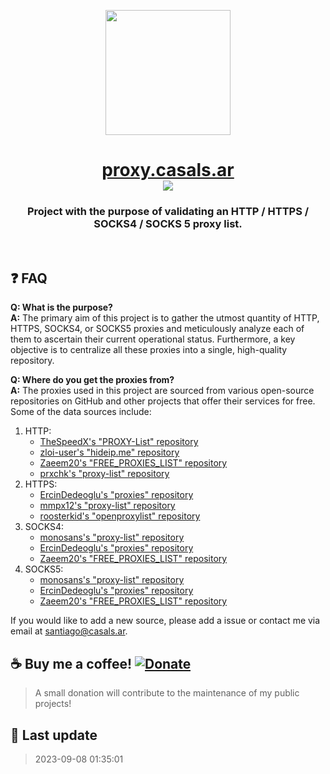 <p align="center">
  <a href="https://casals.ar">
    <img src="https://casals.ar/logo.png" width="200" height="200">
  </a>
</p>

<h1 align="center"><a href="https://proxy.casals.ar">proxy.casals.ar</a><br><img src="https://img.shields.io/github/stars/casals-ar/proxy.casals.ar"></h1>

### <p align="center">Project with the purpose of validating an HTTP / HTTPS / SOCKS4 / SOCKS 5 proxy list.</p>

<br>

## ❓ FAQ

**Q: What is the purpose?**  
**A:** The primary aim of this project is to gather the utmost quantity of HTTP, HTTPS, SOCKS4, or SOCKS5 proxies and meticulously analyze each of them to ascertain their current operational status. Furthermore, a key objective is to centralize all these proxies into a single, high-quality repository.

**Q: Where do you get the proxies from?**  
**A:** The proxies used in this project are sourced from various open-source repositories on GitHub and other projects that offer their services for free. Some of the data sources include:

1. HTTP:
    - [TheSpeedX's "PROXY-List" repository](https://raw.githubusercontent.com/TheSpeedX/PROXY-List/master/http.txt)
    - [zloi-user's "hideip.me" repository](https://raw.githubusercontent.com/zloi-user/hideip.me/main/http.txt)
    - [Zaeem20's "FREE_PROXIES_LIST" repository](https://raw.githubusercontent.com/Zaeem20/FREE_PROXIES_LIST/master/http.txt)
    - [prxchk's "proxy-list" repository](https://raw.githubusercontent.com/prxchk/proxy-list/main/http.txt)
2. HTTPS: 
    - [ErcinDedeoglu's "proxies" repository](https://raw.githubusercontent.com/ErcinDedeoglu/proxies/main/proxies/https.txt)
    - [mmpx12's "proxy-list" repository](https://raw.githubusercontent.com/mmpx12/proxy-list/master/https.txt)
    - [roosterkid's "openproxylist" repository](https://raw.githubusercontent.com/roosterkid/openproxylist/main/HTTPS_RAW.txt)
3. SOCKS4:
    - [monosans's "proxy-list" repository](https://raw.githubusercontent.com/monosans/proxy-list/main/proxies/socks4.txt)
    - [ErcinDedeoglu's "proxies" repository](https://raw.githubusercontent.com/ErcinDedeoglu/proxies/main/proxies/socks4.txt)
    - [Zaeem20's "FREE_PROXIES_LIST" repository](https://raw.githubusercontent.com/Zaeem20/FREE_PROXIES_LIST/master/socks4.txt)
4. SOCKS5:
    - [monosans's "proxy-list" repository](https://raw.githubusercontent.com/monosans/proxy-list/main/proxies/socks5.txt)
    - [ErcinDedeoglu's "proxies" repository](https://raw.githubusercontent.com/ErcinDedeoglu/proxies/main/proxies/socks5.txt)
    - [Zaeem20's "FREE_PROXIES_LIST" repository](https://raw.githubusercontent.com/Zaeem20/FREE_PROXIES_LIST/master/socks5.txt)

If you would like to add a new source, please add a issue or contact me via email at [santiago@casals.ar](mailto:santiago@casals.ar).

## ☕ Buy me a coffee! [![Donate](https://img.shields.io/badge/Donate-PayPal-green.svg)](https://paypal.me/santicsls)

> A small donation will contribute to the maintenance of my public projects!

## 📝 Last update

> 2023-09-08 01:35:01
